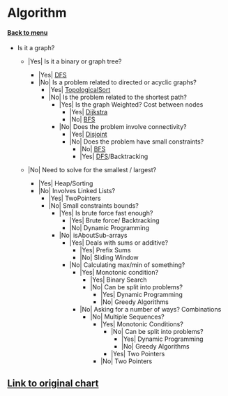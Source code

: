 <h1>Algorithm</h1> 
<h4>

[Back to menu](../Menu.md)

</h4>

- Is it a graph?
    - |Yes| Is it a binary or graph tree?
        - |Yes| [DFS](../src/main/java/algorithm/DFS.java)
        - |No| Is a problem related to directed or acyclic graphs?
            - |Yes| [TopologicalSort](../src/main/java/algorithm/TopologicalSort.java)
            - |No| Is the problem related to the shortest path?
                - |Yes| Is the graph Weighted? Cost between nodes
                    - |Yes| [Dijkstra](../src/main/java/algorithm/Dijkstra.java)
                    - |No| [BFS](../src/main/java/algorithm/BFS.java)
                - |No| Does the problem involve connectivity?
                    - |Yes| [Disjoint](../src/main/java/algorithm/Disjoint.java)
                    - |No| Does the problem have small constraints?
                        - |No| [BFS](../src/main/java/algorithm/BFS.java)
                        - |Yes| [DFS](../src/main/java/algorithm/DFS.java)/Backtracking

    - |No| Need to solve for the smallest / largest?
        - |Yes| Heap/Sorting
        - |No| Involves Linked Lists?
            - |Yes| TwoPointers
            - |No| Small constraints bounds?
                - |Yes| Is brute force fast enough?
                    - |Yes| Brute force/ Backtracking
                    - |No| Dynamic Programming
                - |No| isAboutSub-arrays
                    - |Yes| Deals with sums or additive?
                        - |Yes| Prefix Sums
                        - |No| Sliding Window
                    - |No| Calculating max/min of something?
                        - |Yes| Monotonic condition?
                            - |Yes| Binary Search
                            - |No| Can be split into problems?
                                - |Yes| Dynamic Programming
                                - |No| Greedy Algorithms
                        - |No| Asking for a number of ways? Combinations
                            - |No| Multiple Sequences?
                                - |Yes| Monotonic Conditions?
                                    - |No| Can be split into problems?
                                        - |Yes| Dynamic Programming
                                        - |No| Greedy Algorithms
                                    - |Yes| Two Pointers
                                - |No| Two Pointers

<h2>

[Link to original chart](https://algo.monster/flowchart)

</h2>
 
